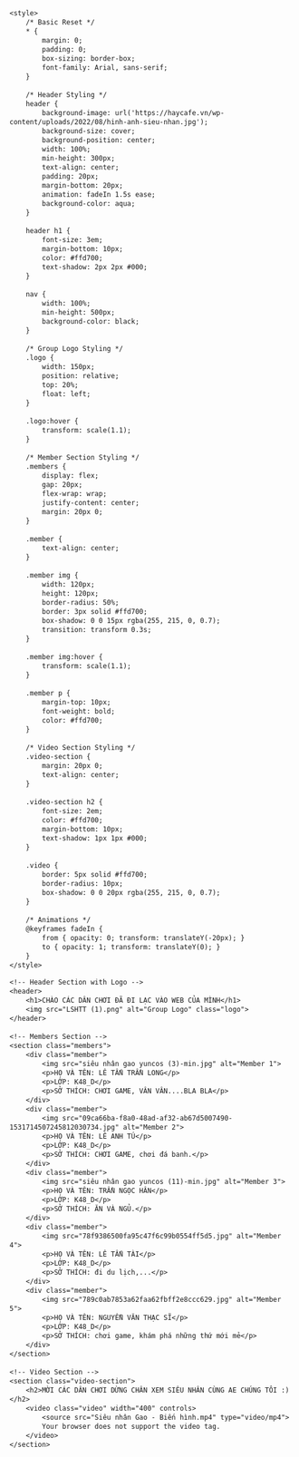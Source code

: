<!DOCTYPE html>
<html lang="en">
<head>
    <meta charset="UTF-8">
    <meta name="viewport" content="width=device-width, initial-scale=1.0">
    
    <style>
        /* Basic Reset */
        * {
            margin: 0;
            padding: 0;
            box-sizing: border-box;
            font-family: Arial, sans-serif;
        }

        /* Header Styling */
        header {
            background-image: url('https://haycafe.vn/wp-content/uploads/2022/08/hinh-anh-sieu-nhan.jpg');
            background-size: cover;
            background-position: center;
            width: 100%;
            min-height: 300px;
            text-align: center;
            padding: 20px;
            margin-bottom: 20px;
            animation: fadeIn 1.5s ease;
            background-color: aqua;
        }

        header h1 {
            font-size: 3em;
            margin-bottom: 10px;
            color: #ffd700;
            text-shadow: 2px 2px #000;
        }

        nav {
            width: 100%;
            min-height: 500px;
            background-color: black;
        }

        /* Group Logo Styling */
        .logo {
            width: 150px;
            position: relative;
            top: 20%;
            float: left;
        }

        .logo:hover {
            transform: scale(1.1);
        }

        /* Member Section Styling */
        .members {
            display: flex;
            gap: 20px;
            flex-wrap: wrap;
            justify-content: center;
            margin: 20px 0;
        }

        .member {
            text-align: center;
        }

        .member img {
            width: 120px;
            height: 120px;
            border-radius: 50%;
            border: 3px solid #ffd700;
            box-shadow: 0 0 15px rgba(255, 215, 0, 0.7);
            transition: transform 0.3s;
        }

        .member img:hover {
            transform: scale(1.1);
        }

        .member p {
            margin-top: 10px;
            font-weight: bold;
            color: #ffd700;
        }

        /* Video Section Styling */
        .video-section {
            margin: 20px 0;
            text-align: center;
        }

        .video-section h2 {
            font-size: 2em;
            color: #ffd700;
            margin-bottom: 10px;
            text-shadow: 1px 1px #000;
        }

        .video {
            border: 5px solid #ffd700;
            border-radius: 10px;
            box-shadow: 0 0 20px rgba(255, 215, 0, 0.7);
        }

        /* Animations */
        @keyframes fadeIn {
            from { opacity: 0; transform: translateY(-20px); }
            to { opacity: 1; transform: translateY(0); }
        }
    </style>
</head>
<body>

    <!-- Header Section with Logo -->
    <header>
        <h1>CHÀO CÁC DÂN CHƠI ĐÃ ĐI LẠC VÀO WEB CỦA MÌNH</h1>
        <img src="LSHTT (1).png" alt="Group Logo" class="logo">
    </header>

    <!-- Members Section -->
    <section class="members">
        <div class="member">
            <img src="siêu nhân gao yuncos (3)-min.jpg" alt="Member 1">
            <p>HỌ VÀ TÊN: LÊ TẤN TRẦN LONG</p>
            <p>LỚP: K48_D</p>
            <p>SỞ THÍCH: CHƠI GAME, VÂN VÂN....BLA BLA</p>
        </div>
        <div class="member">
            <img src="09ca66ba-f8a0-48ad-af32-ab67d5007490-1531714507245812030734.jpg" alt="Member 2">
            <p>HỌ VÀ TÊN: LÊ ANH TÚ</p>
            <p>LỚP: K48_D</p>
            <p>SỞ THÍCH: CHƠI GAME, chơi đá banh.</p>
        </div>
        <div class="member">
            <img src="siêu nhân gao yuncos (11)-min.jpg" alt="Member 3">
            <p>HỌ VÀ TÊN: TRẦN NGỌC HÂN</p>
            <p>LỚP: K48_D</p>
            <p>SỞ THÍCH: ĂN VÀ NGỦ.</p>
        </div>
        <div class="member">
            <img src="78f9386500fa95c47f6c99b0554ff5d5.jpg" alt="Member 4">
            <p>HỌ VÀ TÊN: LÊ TẤN TÀI</p>
            <p>LỚP: K48_D</p>
            <p>SỞ THÍCH: đi du lịch,...</p>
        </div>
        <div class="member">
            <img src="789c0ab7853a62faa62fbff2e8ccc629.jpg" alt="Member 5">
            <p>HỌ VÀ TÊN: NGUYỄN VĂN THẠC SĨ</p>
            <p>LỚP: K48_D</p>
            <p>SỞ THÍCH: chơi game, khám phá những thứ mới mẻ</p>
        </div>
    </section>

    <!-- Video Section -->
    <section class="video-section">
        <h2>MỜI CÁC DÂN CHƠI DỪNG CHÂN XEM SIÊU NHÂN CÙNG AE CHÚNG TÔI :)</h2>
        <video class="video" width="400" controls>
            <source src="Siêu nhân Gao - Biến hình.mp4" type="video/mp4">
            Your browser does not support the video tag.
        </video>
    </section>

</body>
</html>
